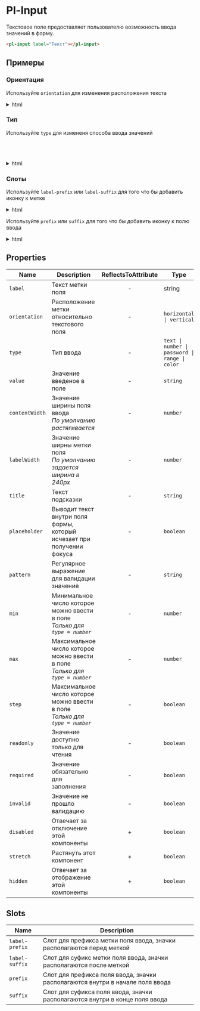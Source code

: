 # Pl-Input
Текстовое поле предоставляет пользователю возможность ввода значений в форму.

<pl-input label="Текст"></pl-input>

```html
<pl-input label="Текст"></pl-input>
```


## Примеры


### Ориентация
Используйте `orientation` для изменения расположения текста
<pl-input label="Текст" orientation="vertical"></pl-input>
<br>
<pl-input label="Текст" orientation="horizontal"></pl-input>

<details>
    <summary>html</summary>

    <pl-input label="Текст" orientation="vertical"></pl-input>
    <pl-input label="Текст" orientation="horizontal"></pl-input>
</details>


### Тип
Используйте `type` для измененя способа ввода значений
<pl-input label="Текст" type="text"></pl-input>
<br>
<pl-input label="Число" type="number"></pl-input>
<br>
<pl-input label="Пароль" type="password"></pl-input>
<br>
<pl-input label="Ползунок" type="range"></pl-input>
<br>
<pl-input label="Цвет" type="color"></pl-input>

<details>
    <summary>html</summary>

    <pl-input label="Текст" type="text"></pl-input>
    <pl-input label="Число" type="number"></pl-input>
    <pl-input label="Пароль" type="password"></pl-input>
    <pl-input label="Ползунок" type="range"></pl-input>
    <pl-input label="Цвет" type="color"></pl-input>
</details>


### Слоты
Используйте `label-prefix` или `label-suffix` для того что бы добавить иконку к метке
<pl-input label="Текст" label-width="60" orientation="horizontal">
    <pl-icon slot="label-prefix" variant="primary" iconset="pl-default" size="16" icon="settings"></pl-icon>
</pl-input>
<br>
<pl-input label="Текст" label-width="60" orientation="horizontal">
    <pl-icon slot="label-suffix" variant="primary" iconset="pl-default" size="16" icon="settings"></pl-icon>
</pl-input>

<details>
    <summary>html</summary>

    <pl-input label="Текст" label-width="60" orientation="horizontal">
        <pl-icon slot="label-prefix" variant="primary" iconset="pl-default" size="16" icon="settings"></pl-icon>
    </pl-input>
    <br>
    <pl-input label="Текст" label-width="60" orientation="horizontal">
        <pl-icon slot="label-suffix" variant="primary" iconset="pl-default" size="16" icon="settings"></pl-icon>
    </pl-input>
</details>

Используйте `prefix` или `suffix` для того что бы добавить иконку к полю ввода
<pl-input label="Текст" label-width="60" orientation="horizontal">
    <pl-icon slot="prefix" variant="primary" iconset="pl-default" size="16" icon="settings"></pl-icon>
</pl-input>
<br>
<pl-input label="Текст" label-width="60" orientation="horizontal">
    <pl-icon slot="suffix" variant="primary" iconset="pl-default" size="16" icon="settings"></pl-icon>
</pl-input>

<details>
    <summary>html</summary>

    
    ```html
    <pl-input label="Текст" label-width="60" orientation="horizontal">
        <pl-icon slot="prefix" variant="primary" iconset="pl-default" size="16" icon="settings"></pl-icon>
    </pl-input>
    <br>
    <pl-input label="Текст" label-width="60" orientation="horizontal">
        <pl-icon slot="suffix" variant="primary" iconset="pl-default" size="16" icon="settings"></pl-icon>
    </pl-input>
    ```
</details>


## Properties

| Name  | Description  | ReflectsToAttribute | Type | Default
|---|---|:----:|---|:---:|
| `label` | Текст метки поля| - | string | (empty) 
| `orientation` | Расположение метки относительно текстового поля | - | `horizontal \| vertical` | `vertical`
| `type` | Тип ввода | -| `text \| number \| password \| range \| color` | `text`
| `value` | Значение введеное в поле |- | `string` | (empty)
| `contentWidth` | Значение ширины поля ввода<br> *По умолчанию растягивается* |  - | `number` | (empty)
| `labelWidth` | Значение ширны метки поля<br> *По умолчанию задается ширина в 240px*  |  - | `number` | (empty)
| `title` | Текст подсказки  |  - | `string` | (empty)
| `placeholder` | Выводит текст внутри поля формы, который исчезает при получении фокуса |  - | `boolean` | `false`
| `pattern` | Регулярное выражение для валидации значения | - | `string` | (empty)
| `min` | Минимальное число которое можно ввести в поле<br> *Только для `type = number`* | - | `number` | (empty)
| `max` | Максимальное число которое можно ввести в поле<br> *Только для `type = number`* | - | `number` | (empty)
| `step` | Максимальное число которое можно ввести в поле<br> *Только для `type = number`* | - | `boolean` | (empty)
| `readonly` | Значение доступно только для чтения  | - | `boolean` | `false`
| `required` | Значение обязательно для заполнения  | - | `boolean` | `false`
| `invalid` | Значение не прошло валидацию  | - | `boolean` | `false`
| `disabled` | Отвечает за отключение этой компоненты | + | `boolean` | `false`
| `stretch` | Растянуть этот компонент  | + | `boolean` | `false`
| `hidden` | Отвечает за отображение этой компоненты  | + | `boolean` | `false`


## Slots

| Name  | Description  
|---|---
| `label-prefix` | Слот для префикса метки поля ввода, значки располагаются перед меткой
| `label-suffix` | Слот для суфикс метки поля ввода, значки располагаются после меткой
| `prefix` | Слот для префикса поля ввода, значки располагаются внутри в начале поля ввода
| `suffix` | Слот для суфикса поля ввода, значки располагаются внутри в конце поля ввода